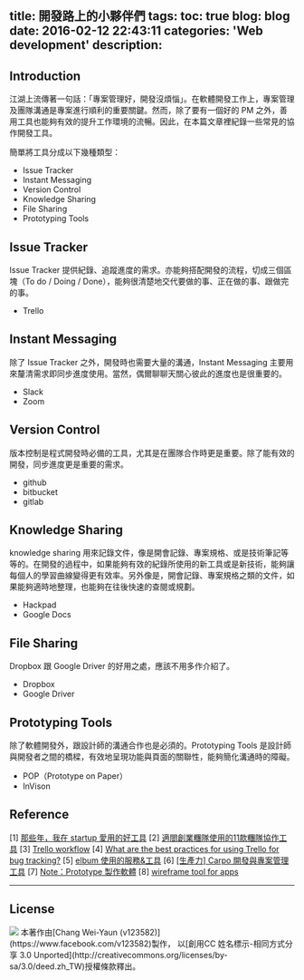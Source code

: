 title: 開發路上的小夥伴們
tags:
toc: true
blog: blog
date: 2016-02-12 22:43:11
categories: 'Web development'
description: 
---

## Introduction

江湖上流傳著一句話：「專案管理好，開發沒煩惱」。在軟體開發工作上，專案管理及團隊溝通是專案進行順利的重要關鍵。然而，除了要有一個好的 PM 之外，善用工具也能夠有效的提升工作環境的流暢。因此，在本篇文章裡紀錄一些常見的協作開發工具。

簡單將工具分成以下幾種類型：

* Issue Tracker
* Instant Messaging
* Version Control 
* Knowledge Sharing
* File Sharing
* Prototyping Tools 

## Issue Tracker

Issue Tracker 提供紀錄、追蹤進度的需求。亦能夠搭配開發的流程，切成三個區塊（To do / Doing / Done），能夠很清楚地交代要做的事、正在做的事、跟做完的事。

* Trello

## Instant Messaging

除了 Issue Tracker 之外，開發時也需要大量的溝通，Instant Messaging 主要用來釐清需求即同步進度使用。當然，偶爾聊聊天關心彼此的進度也是很重要的。

* Slack
* Zoom


## Version Control

版本控制是程式開發時必備的工具，尤其是在團隊合作時更是重要。除了能有效的開發，同步進度更是重要的需求。

* github
* bitbucket
* gitlab

## Knowledge Sharing

knowledge sharing 用來記錄文件，像是開會記錄、專案規格、或是技術筆記等等的。在開發的過程中，如果能夠有效的紀錄所使用的新工具或是新技術，能夠讓每個人的學習曲線變得更有效率。另外像是，開會記錄、專案規格之類的文件，如果能夠適時地整理，也能夠在往後快速的查閱或規劃。

* Hackpad
* Google Docs

## File Sharing

Dropbox 跟 Google Driver 的好用之處，應該不用多作介紹了。

* Dropbox
* Google Driver

## Prototyping Tools 

除了軟體開發外，跟設計師的溝通合作也是必須的。Prototyping Tools 是設計師與開發者之間的橋樑，有效地呈現功能與頁面的關聯性，能夠簡化溝通時的障礙。

* POP（Prototype on Paper）
* InVison

## Reference

[1] [那些年，我在 startup 愛用的好工具](http://www.inside.com.tw/2015/03/02/great-tools-for-startups)
[2] [適閤創業糰隊使用的11款糰隊協作工具](http://www.hec-bang.com/tw/new/50.html)
[3] [Trello workflow](http://blog.amowu.com/2013/10/workflow.html)
[4] [What are the best practices for using Trello for bug tracking?](https://www.quora.com/What-are-the-best-practices-for-using-Trello-for-bug-tracking)
[5] [elbum 使用的服務&工具](http://roykung.com/post/70788505070/elbum-%E4%BD%BF%E7%94%A8%E7%9A%84%E6%9C%8D%E5%8B%99%E5%B7%A5%E5%85%B7)
[6] [[生產力] Carpo 開發與專案管理工具](http://androchen.logdown.com/posts/2014/03/19/productivity-carpo-development-project-management-tools) 
[7] [Note：Prototype 製作軟體](http://blog.akanelee.me/posts/260806-noteprototype-software)
[8] [wireframe tool for apps](https://designtongue.me/wireframe-tool-for-apps/)


---
## License

<img src="http://i.creativecommons.org/l/by-sa/3.0/88x31.png" style="    margin: 0;">
本著作由[Chang Wei-Yaun (v123582)](https://www.facebook.com/v123582)製作，
以[創用CC 姓名標示-相同方式分享 3.0 Unported](http://creativecommons.org/licenses/by-sa/3.0/deed.zh_TW)授權條款釋出。
